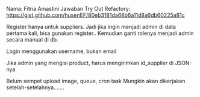 Nama: Fitria Amastini
Jawaban Try Out Refactory:
https://gist.github.com/husenEF/80eb3181da68b6a11d8a6db60225a81c

Register hanya untuk suppliers.
Jadi jika ingin menjadi admin di data pertama kali,
bisa gunakan register..
Kemudian ganti rolenya menjadi admin secara manual di db.

Login menggunakan username, bukan email

Jika admin yang mengisi product, harus mengirimkan id_supplier di JSON-nya

Belum sempet upload image, queue, cron task
Mungkin akan dikerjakan setelah-setelahnya.......